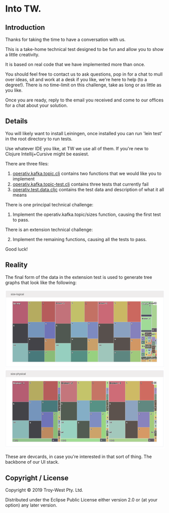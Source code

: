 # Into TW.

## Introduction

Thanks for taking the time to have a conversation with us.

This is a take-home technical test designed to be fun and allow you to show a little creativity.

It is based on real code that we have implemented more than once.

You should feel free to contact us to ask questions, pop in for a chat to mull over ideas, sit and work at a desk if you like, we're here to help (to a degree!). There is no time-limit on this challenge, take as long or as little as you like.

Once you are ready, reply to the email you received and come to our offices for a chat about your solution.

## Details

You will likely want to install Leiningen, once installed you can run 'lein test' in the root directory to run tests.

Use whatever IDE you like, at TW we use all of them. If you're new to Clojure Intellij+Cursive might be easiest.

There are three files:

1. [operativ.kafka.topic.clj](src/operativ/kafka/topic.clj) contains two functions that we would like you to implement
2. [operativ.kafka.topic-test.clj](test/operativ/kafka/topic_test.clj)  contains three tests that currently fail
3. [operativ.test.data.cljc](test/operativ/test/data.clj) contains the test data and description of what it all means

There is one principal technical challenge:

1. Implement the operativ.kafka.topic/sizes function, causing the first test to pass.

There is an extension technical challenge:

2. Implement the remaining functions, causing all the tests to pass.

Good luck!

## Reality

The final form of the data in the extension test is used to generate tree graphs that look like the following:

![Screenshot](resources/img/logical.png)
![Screenshot](resources/img/physical.png)

These are devcards, in case you're interested in that sort of thing. The backbone of our UI stack.

## Copyright / License

Copyright © 2019 Troy-West Pty. Ltd.

Distributed under the Eclipse Public License either version 2.0 or (at your option) any later version.

